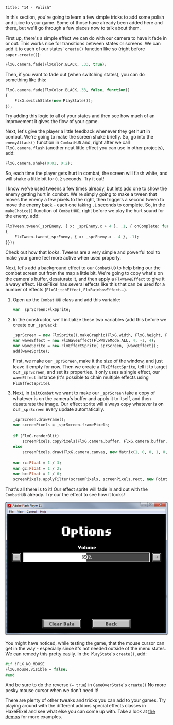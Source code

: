 ```
title: "14 - Polish"
```

In this section, you're going to learn a few simple tricks to add some polish and juice to your game. Some of those have already been added here and there, but we'll go through a few places now to talk about them.

First up, there's a simple effect we can do with our camera to have it fade in or out. This works nice for transitions between states or screens.
We can add it to each of our states' `create()` function like so (right before `super.create()`):

```haxe
FlxG.camera.fade(FlxColor.BLACK, .33, true);
```

Then, if you want to fade out (when switching states), you can do something like this:

```haxe
FlxG.camera.fade(FlxColor.BLACK,.33, false, function()
{
	FlxG.switchState(new PlayState());
});
```

Try adding this logic to all of your states and then see how much of an improvement it gives the flow of your game.

Next, let's give the player a little feedback whenever they get hurt in combat. We're going to make the screen shake briefly. So, go into the `enemyAttack()` function in `CombatHUD` and, right after we call `FlxG.camera.flash` (another neat little effect you can use in other projects), add:

```haxe
FlxG.camera.shake(0.01, 0.2);
```

So, each time the player gets hurt in combat, the screen will flash white, and will shake a little bit for `0.2` seconds. Try it out!

I know we've used tweens a few times already, but lets add one to show the enemy getting hurt in combat. We're simply going to make a tween that moves the enemy a few pixels to the right, then triggers a second tween to move the enemy back - each one taking `.1` seconds to complete. So, in the `makeChoice()` function of `CombatHUD`, right before we play the hurt sound for the enemy, add:

```haxe
FlxTween.tween(_sprEnemy, { x: _sprEnemy.x + 4 }, .1, { onComplete: function(_)
{
	FlxTween.tween(_sprEnemy, { x: _sprEnemy.x - 4 }, .1);
}});
```

Check out how that looks. Tweens are a very simple and powerful tool to make your game feel more active when used properly.

Next, let's add a background effect to our `CombatHUD` to help bring our the combat screen out from the map a little bit. We're going to copy what's on the camera's buffer, desaturate it, and then apply a `FlxWaveEffect` to give it a wavy effect. HaxeFlixel has several effects like this that can be used for a number of effects (`FlxGlitchEffect`, `FlxRainbowEffect`...).

1. Open up the `CombatHUD` class and add this variable:

	```haxe
	var _sprScreen:FlxSprite;
	```

2. In the constructor, we'll initialize these two variables (add this before we create our `_sprBack`):

	```haxe
	_sprScreen = new FlxSprite().makeGraphic(FlxG.width, FlxG.height, FlxColor.TRANSPARENT);
	var waveEffect = new FlxWaveEffect(FlxWaveMode.ALL, 4, -1, 4);
	var waveSprite = new FlxEffectSprite(_sprScreen, [waveEffect]);
	add(waveSprite);
	```

	First, we make our `_sprScreen`, make it the size of the window, and just leave it empty for now. Then we create a `FlxEffectSprite`, tell it to target our `_sprScreen`, and set its properties. It only uses a single effect, our `waveEffect` instance (it's possible to chain multiple effects using `FlxEffectSprite`).

3. Next, in `initCombat` we want to make our `_sprScreen` take a copy of whatever is on the camera's buffer and apply it to itself, and then desaturate the image. Our effect sprite will always copy whatever is on our `_sprScreen` every update automatically.

	```haxe
	_sprScreen.drawFrame();
	var screenPixels = _sprScreen.framePixels;
	
	if (FlxG.renderBlit)
		screenPixels.copyPixels(FlxG.camera.buffer, FlxG.camera.buffer.rect, new Point());
	else
		screenPixels.draw(FlxG.camera.canvas, new Matrix(1, 0, 0, 1, 0, 0));
	
	var rc:Float = 1 / 3;
	var gc:Float = 1 / 2;
	var bc:Float = 1 / 6;
	screenPixels.applyFilter(screenPixels, screenPixels.rect, new Point(), new ColorMatrixFilter([rc, gc, bc, 0, 0, rc, gc, bc, 0, 0, rc, gc, bc, 0, 0, 0, 0, 0, 1, 0]));
	```

That's all there is to it! Our effect sprite will fade in and out with the `CombatHUD` already. Try our the effect to see how it looks!

![](../images/01_tutorial/0022.png)

You might have noticed, while testing the game, that the mouse cursor can get in the way - especially since it's not needed outside of the menu states. We can remedy this pretty easily.
In the `PlayState`'s `create()`, add:

```haxe
#if !FLX_NO_MOUSE
FlxG.mouse.visible = false;
#end
```

And be sure to do the reverse (`= true`) in `GameOverState`'s `create()` No more pesky mouse cursor when we don't need it!

There are plenty of other tweaks and tricks you can add to your games. Try playing around with the different addons special effects classes in HaxeFlixel and see what else you can come up with. Take a look at [the demos](http://haxeflixel.com/demos/) for more examples.
